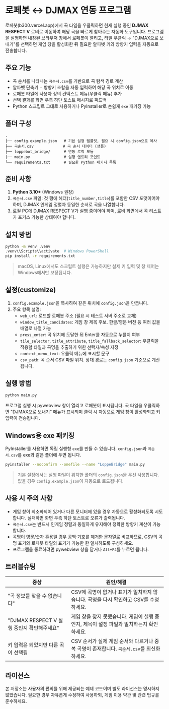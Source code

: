 # 로페봇 ↔ DJMAX 연동 프로그램

로페봇(b300.vercel.app)에서 곡 타일을 우클릭하면 현재 실행 중인 **DJMAX RESPECT V** 로비로 이동하여 해당 곡을 빠르게 찾아주는 자동화 도구입니다. 프로그램을 실행하면 내장된 브라우저 창에서 로페봇이 열리고, 타일 우클릭 → "DJMAX으로 보내기"를 선택하면 게임 창을 활성화한 뒤 필요한 알파벳 키와 방향키 입력을 자동으로 전송합니다.

## 주요 기능

- 곡 순서를 나타내는 `곡순서.csv`를 기반으로 곡 탐색 경로 계산
- 알파벳 단축키 + 방향키 조합을 자동 입력하여 해당 곡 위치로 이동
- 로페봇 타일에 사용자 정의 컨텍스트 메뉴(우클릭 메뉴) 추가
- 선택 결과를 화면 우측 하단 토스트 메시지로 피드백
- Python 스크립트 그대로 사용하거나 PyInstaller로 손쉽게 `exe` 패키징 가능

## 폴더 구성

```
.
├── config.example.json   # 기본 설정 템플릿, 필요 시 config.json으로 복사
├── 곡순서.csv             # 곡 순서 데이터 (샘플)
├── loppebot_bridge/      # 연동 로직 모듈
├── main.py               # 실행 엔트리 포인트
└── requirements.txt      # 필요한 Python 패키지 목록
```

## 준비 사항

1. **Python 3.10+** (Windows 권장)
2. `곡순서.csv` 파일: 첫 행에 헤더(`title_number,title`)를 포함한 CSV 포맷이어야 하며, DJMAX 인게임 정렬과 동일한 순서로 곡을 나열합니다.
3. 로컬 PC에 DJMAX RESPECT V가 실행 중이어야 하며, 로비 화면에서 곡 리스트가 포커스 가능한 상태여야 합니다.

## 설치 방법

```bash
python -m venv .venv
.venv\\Scripts\\activate  # Windows PowerShell
pip install -r requirements.txt
```

> macOS, Linux에서도 스크립트 실행은 가능하지만 실제 키 입력 및 창 제어는 Windows에서만 보장됩니다.

## 설정(customize)

1. `config.example.json`을 복사하여 같은 위치에 `config.json`을 만듭니다.
2. 주요 항목 설명:
   - `web_url`: 로드할 로페봇 주소 (필요 시 테스트 서버 주소로 교체)
   - `window_title_candidates`: 게임 창 제목 후보. 한글/영문 버전 등 여러 값을 배열로 나열 가능
   - `press_enter`: 곡 위치에 도달한 뒤 Enter를 자동으로 누를지 여부
   - `tile_selector`, `title_attribute`, `title_fallback_selector`: 우클릭을 적용할 타일과 곡명을 추출하기 위한 선택자/속성 지정
   - `context_menu_text`: 우클릭 메뉴에 표시할 문구
   - `csv_path`: 곡 순서 CSV 파일 위치. 상대 경로는 `config.json` 기준으로 계산됩니다.

## 실행 방법

```bash
python main.py
```

프로그램 실행 시 pywebview 창이 열리고 로페봇이 표시됩니다. 곡 타일을 우클릭하면 "DJMAX으로 보내기" 메뉴가 표시되며 클릭 시 자동으로 게임 창이 활성화되고 키 입력이 전송됩니다.

## Windows용 exe 패키징

PyInstaller를 사용하면 독립 실행형 `exe`를 만들 수 있습니다. `config.json`과 `곡순서.csv`를 exe와 같은 폴더에 두면 됩니다.

```bash
pyinstaller --noconfirm --onefile --name "LoppeBridge" main.py
```

> 기본 설정에서는 실행 파일이 위치한 폴더의 `config.json`을 우선 사용합니다. 없을 경우 `config.example.json`이 자동으로 로드됩니다.

## 사용 시 주의 사항

- 게임 창이 최소화되어 있거나 다른 모니터에 있을 경우 자동으로 활성화되도록 시도합니다. 실패하면 화면 우측 하단 토스트로 오류가 출력됩니다.
- `곡순서.csv`는 반드시 인게임 정렬과 동일하게 유지해야 정확한 방향키 계산이 가능합니다.
- 곡명이 영문/숫자 혼용일 경우 공백·기호를 제거한 문자열로 비교하므로, CSV의 곡명 표기와 로페봇 타일의 표기가 가능한 한 일치하도록 구성하세요.
- 프로그램을 종료하려면 pywebview 창을 닫거나 `Alt+F4`를 누르면 됩니다.

## 트러블슈팅

| 증상 | 원인/해결 |
| --- | --- |
| "곡 정보를 찾을 수 없습니다" | CSV에 곡명이 없거나 표기가 일치하지 않습니다. 곡명을 다시 확인하고 CSV를 수정하세요. |
| "DJMAX RESPECT V 실행 중인지 확인해주세요" | 게임 창을 찾지 못했습니다. 게임이 실행 중인지, 제목이 설정 파일과 일치하는지 확인하세요. |
| 키 입력은 되었지만 다른 곡이 선택됨 | CSV 순서가 실제 게임 순서와 다르거나 중복 곡명이 존재합니다. `곡순서.csv`를 최신화하세요. |

## 라이선스

본 저장소는 사용자의 편의를 위해 제공되는 예제 코드이며 별도 라이선스는 명시하지 않았습니다. 필요한 경우 자유롭게 수정하여 사용하되, 게임 이용 약관 및 관련 법규를 준수하세요.
